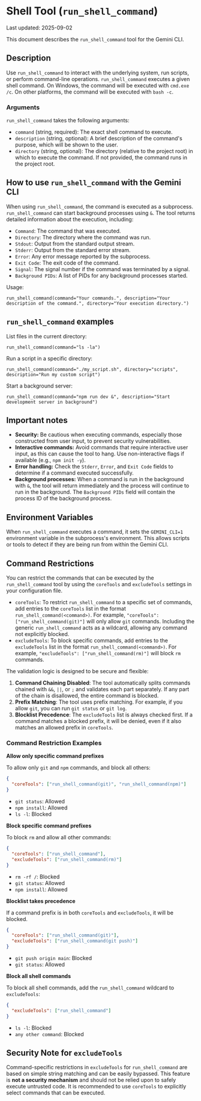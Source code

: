# Shell Tool (`run_shell_command`)
Last updated: 2025-09-02

This document describes the `run_shell_command` tool for the Gemini CLI.

## Description

Use `run_shell_command` to interact with the underlying system, run scripts, or perform command-line operations. `run_shell_command` executes a given shell command. On Windows, the command will be executed with `cmd.exe /c`. On other platforms, the command will be executed with `bash -c`.

### Arguments

`run_shell_command` takes the following arguments:

- `command` (string, required): The exact shell command to execute.
- `description` (string, optional): A brief description of the command's purpose, which will be shown to the user.
- `directory` (string, optional): The directory (relative to the project root) in which to execute the command. If not provided, the command runs in the project root.

## How to use `run_shell_command` with the Gemini CLI

When using `run_shell_command`, the command is executed as a subprocess. `run_shell_command` can start background processes using `&`. The tool returns detailed information about the execution, including:

- `Command`: The command that was executed.
- `Directory`: The directory where the command was run.
- `Stdout`: Output from the standard output stream.
- `Stderr`: Output from the standard error stream.
- `Error`: Any error message reported by the subprocess.
- `Exit Code`: The exit code of the command.
- `Signal`: The signal number if the command was terminated by a signal.
- `Background PIDs`: A list of PIDs for any background processes started.

Usage:

```
run_shell_command(command="Your commands.", description="Your description of the command.", directory="Your execution directory.")
```

## `run_shell_command` examples

List files in the current directory:

```
run_shell_command(command="ls -la")
```

Run a script in a specific directory:

```
run_shell_command(command="./my_script.sh", directory="scripts", description="Run my custom script")
```

Start a background server:

```
run_shell_command(command="npm run dev &", description="Start development server in background")
```

## Important notes

- **Security:** Be cautious when executing commands, especially those constructed from user input, to prevent security vulnerabilities.
- **Interactive commands:** Avoid commands that require interactive user input, as this can cause the tool to hang. Use non-interactive flags if available (e.g., `npm init -y`).
- **Error handling:** Check the `Stderr`, `Error`, and `Exit Code` fields to determine if a command executed successfully.
- **Background processes:** When a command is run in the background with `&`, the tool will return immediately and the process will continue to run in the background. The `Background PIDs` field will contain the process ID of the background process.

## Environment Variables

When `run_shell_command` executes a command, it sets the `GEMINI_CLI=1` environment variable in the subprocess's environment. This allows scripts or tools to detect if they are being run from within the Gemini CLI.

## Command Restrictions

You can restrict the commands that can be executed by the `run_shell_command` tool by using the `coreTools` and `excludeTools` settings in your configuration file.

- `coreTools`: To restrict `run_shell_command` to a specific set of commands, add entries to the `coreTools` list in the format `run_shell_command(<command>)`. For example, `"coreTools": ["run_shell_command(git)"]` will only allow `git` commands. Including the generic `run_shell_command` acts as a wildcard, allowing any command not explicitly blocked.
- `excludeTools`: To block specific commands, add entries to the `excludeTools` list in the format `run_shell_command(<command>)`. For example, `"excludeTools": ["run_shell_command(rm)"]` will block `rm` commands.

The validation logic is designed to be secure and flexible:

1.  **Command Chaining Disabled**: The tool automatically splits commands chained with `&&`, `||`, or `;` and validates each part separately. If any part of the chain is disallowed, the entire command is blocked.
2.  **Prefix Matching**: The tool uses prefix matching. For example, if you allow `git`, you can run `git status` or `git log`.
3.  **Blocklist Precedence**: The `excludeTools` list is always checked first. If a command matches a blocked prefix, it will be denied, even if it also matches an allowed prefix in `coreTools`.

### Command Restriction Examples

**Allow only specific command prefixes**

To allow only `git` and `npm` commands, and block all others:

```json
{
  "coreTools": ["run_shell_command(git)", "run_shell_command(npm)"]
}
```

- `git status`: Allowed
- `npm install`: Allowed
- `ls -l`: Blocked

**Block specific command prefixes**

To block `rm` and allow all other commands:

```json
{
  "coreTools": ["run_shell_command"],
  "excludeTools": ["run_shell_command(rm)"]
}
```

- `rm -rf /`: Blocked
- `git status`: Allowed
- `npm install`: Allowed

**Blocklist takes precedence**

If a command prefix is in both `coreTools` and `excludeTools`, it will be blocked.

```json
{
  "coreTools": ["run_shell_command(git)"],
  "excludeTools": ["run_shell_command(git push)"]
}
```

- `git push origin main`: Blocked
- `git status`: Allowed

**Block all shell commands**

To block all shell commands, add the `run_shell_command` wildcard to `excludeTools`:

```json
{
  "excludeTools": ["run_shell_command"]
}
```

- `ls -l`: Blocked
- `any other command`: Blocked

## Security Note for `excludeTools`

Command-specific restrictions in `excludeTools` for `run_shell_command` are based on simple string matching and can be easily bypassed. This feature is **not a security mechanism** and should not be relied upon to safely execute untrusted code. It is recommended to use `coreTools` to explicitly select commands
that can be executed.
